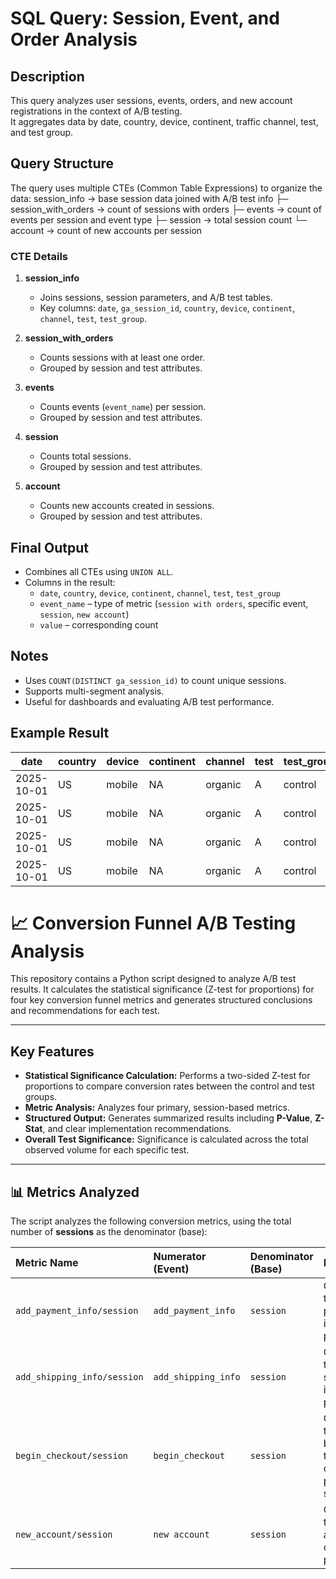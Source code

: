 
# SQL Query: Session, Event, and Order Analysis

## Description
This query analyzes user sessions, events, orders, and new account registrations in the context of A/B testing.  
It aggregates data by date, country, device, continent, traffic channel, test, and test group.

## Query Structure

The query uses multiple CTEs (Common Table Expressions) to organize the data:
session_info → base session data joined with A/B test info
├─ session_with_orders → count of sessions with orders
├─ events → count of events per session and event type
├─ session → total session count
└─ account → count of new accounts per session

### CTE Details

1. **session_info**
   - Joins sessions, session parameters, and A/B test tables.
   - Key columns: `date`, `ga_session_id`, `country`, `device`, `continent`, `channel`, `test`, `test_group`.

2. **session_with_orders**
   - Counts sessions with at least one order.
   - Grouped by session and test attributes.

3. **events**
   - Counts events (`event_name`) per session.
   - Grouped by session and test attributes.

4. **session**
   - Counts total sessions.
   - Grouped by session and test attributes.

5. **account**
   - Counts new accounts created in sessions.
   - Grouped by session and test attributes.

## Final Output
- Combines all CTEs using `UNION ALL`.
- Columns in the result:
  - `date`, `country`, `device`, `continent`, `channel`, `test`, `test_group`
  - `event_name` – type of metric (`session with orders`, specific event, `session`, `new account`)
  - `value` – corresponding count

## Notes
- Uses `COUNT(DISTINCT ga_session_id)` to count unique sessions.
- Supports multi-segment analysis.
- Useful for dashboards and evaluating A/B test performance.

## Example Result

| date       | country | device | continent | channel | test | test_group | event_name          | value |
|------------|---------|--------|-----------|---------|------|------------|-------------------|-------|
| 2025-10-01 | US      | mobile | NA        | organic | A    | control    | session            | 1234  |
| 2025-10-01 | US      | mobile | NA        | organic | A    | control    | session with orders| 234   |
| 2025-10-01 | US      | mobile | NA        | organic | A    | control    | new account        | 45    |
| 2025-10-01 | US      | mobile | NA        | organic | A    | control    | purchase_click     | 567   |

# 📈 Conversion Funnel A/B Testing Analysis

This repository contains a Python script designed to analyze A/B test results. It calculates the statistical significance (Z-test for proportions) for four key conversion funnel metrics and generates structured conclusions and recommendations for each test.

---

## Key Features

* **Statistical Significance Calculation:** Performs a two-sided Z-test for proportions to compare conversion rates between the control and test groups.
* **Metric Analysis:** Analyzes four primary, session-based metrics.
* **Structured Output:** Generates summarized results including **P-Value**, **Z-Stat**, and clear implementation recommendations.
* **Overall Test Significance:** Significance is calculated across the total observed volume for each specific test.

---

## 📊 Metrics Analyzed

The script analyzes the following conversion metrics, using the total number of **sessions** as the denominator (base):

| Metric Name | Numerator (Event) | Denominator (Base) | Description |
| :--- | :--- | :--- | :--- |
| `add_payment_info/session` | `add_payment_info` | `session` | Conversion to adding payment information per session |
| `add_shipping_info/session` | `add_shipping_info` | `session` | Conversion to adding shipping information per session |
| `begin_checkout/session` | `begin_checkout` | `session` | Conversion to beginning the checkout process per session |
| `new_account/session` | `new account` | `session` | Conversion to new account creation per session |
